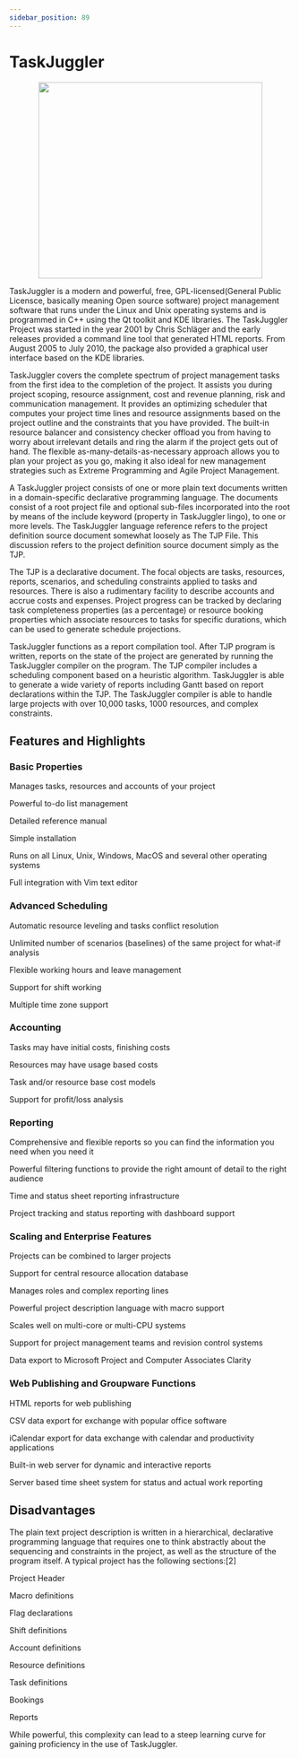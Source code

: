 ```yaml
---
sidebar_position: 89
---
```


# TaskJuggler

<p align="center">
   <img src="https://www.comparasoftware.com/wp-content/uploads/2019/01/logoTaskJuggler.png" width="400" height="350"/>
</p>

TaskJuggler is a modern and powerful, free, GPL-licensed(General Public Licensce, basically meaning Open source software) project management software that runs under the Linux and Unix operating systems and is programmed in C++ using the Qt toolkit and KDE libraries. The TaskJuggler Project was started in the year 2001 by Chris Schläger and the early releases provided a command line tool that generated HTML reports. From August 2005 to July 2010, the package also provided a graphical user interface based on the KDE libraries.


 TaskJuggler covers the complete spectrum of project management tasks from the first idea to the completion of the project. It assists you during project scoping, resource assignment, cost and revenue planning, risk and communication management. It provides an optimizing scheduler that computes your project time lines and resource assignments based on the project outline and the constraints that you have provided. The built-in resource balancer and consistency checker offload you from having to worry about irrelevant details and ring the alarm if the project gets out of hand. The flexible as-many-details-as-necessary approach allows you to plan your project as you go, making it also ideal for new management strategies such as Extreme Programming and Agile Project Management.



A TaskJuggler project consists of one or more plain text documents written in a domain-specific declarative programming language. The documents consist of a root project file and optional sub-files incorporated into the root by means of the include keyword (property in TaskJuggler lingo), to one or more levels. The TaskJuggler language reference refers to the project definition source document somewhat loosely as The TJP File. This discussion refers to the project definition source document simply as the TJP.

The TJP is a declarative document. The focal objects are tasks, resources, reports, scenarios, and scheduling constraints applied to tasks and resources. There is also a rudimentary facility to describe accounts and accrue costs and expenses. Project progress can be tracked by declaring task completeness properties (as a percentage) or resource booking properties which associate resources to tasks for specific durations, which can be used to generate schedule projections.

TaskJuggler functions as a report compilation tool. After TJP program is written, reports on the state of the project are generated by running the TaskJuggler compiler on the program. The TJP compiler includes a scheduling component based on a heuristic algorithm. TaskJuggler is able to generate a wide variety of reports including Gantt based on report declarations within the TJP. The TaskJuggler compiler is able to handle large projects with over 10,000 tasks, 1000 resources, and complex constraints.


## **Features and Highlights**
### **Basic Properties**
Manages tasks, resources and accounts of your project


Powerful to-do list management


Detailed reference manual


Simple installation


Runs on all Linux, Unix, Windows, MacOS and several other operating systems


Full integration with Vim text editor


### **Advanced Scheduling**


Automatic resource leveling and tasks conflict resolution


Unlimited number of scenarios (baselines) of the same project for what-if analysis


Flexible working hours and leave management


Support for shift working


Multiple time zone support


### **Accounting**
Tasks may have initial costs, finishing costs


Resources may have usage based costs


Task and/or resource base cost models


Support for profit/loss analysis


### **Reporting**


Comprehensive and flexible reports so you can find the information you need when you need it


Powerful filtering functions to provide the right amount of detail to the right audience


Time and status sheet reporting infrastructure


Project tracking and status reporting with dashboard support


### **Scaling and Enterprise Features**


Projects can be combined to larger projects


Support for central resource allocation database


Manages roles and complex reporting lines


Powerful project description language with macro support


Scales well on multi-core or multi-CPU systems


Support for project management teams and revision control systems


Data export to Microsoft Project and Computer Associates Clarity


### **Web Publishing and Groupware Functions**


HTML reports for web publishing


CSV data export for exchange with popular office software


iCalendar export for data exchange with calendar and productivity applications


Built-in web server for dynamic and interactive reports


Server based time sheet system for status and actual work reporting


## **Disadvantages**

The plain text project description is written in a hierarchical, declarative programming language that requires one to think abstractly about the sequencing and constraints in the project, as well as the structure of the program itself. A typical project has the following sections:[2]


Project Header


Macro definitions


Flag declarations


Shift definitions


Account definitions


Resource definitions


Task definitions


Bookings


Reports


While powerful, this complexity can lead to a steep learning curve for gaining proficiency in the use of TaskJuggler.